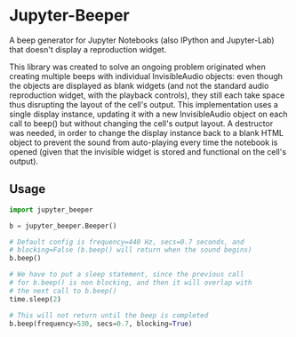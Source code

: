 # Jupyter-Beeper
A beep generator for Jupyter Notebooks (also IPython and Jupyter-Lab) that doesn't display a reproduction widget.

This library was created to solve an ongoing problem originated when creating multiple beeps with individual InvisibleAudio objects: even though the objects are displayed as blank widgets (and not the standard audio reproduction widget, with the playback controls), they still each take space thus disrupting the layout of the cell's output. This implementation uses a single display instance, updating it with a new InvisibleAudio object on each call to beep() but without changing the cell's output layout. A destructor was needed, in order to change the display instance back to a blank HTML object to prevent the sound from auto-playing every time the notebook is opened (given that the invisible widget is stored and functional on the cell's output).

## Usage

```python
import jupyter_beeper

b = jupyter_beeper.Beeper()

# Default config is frequency=440 Hz, secs=0.7 seconds, and
# blocking=False (b.beep() will return when the sound begins)
b.beep()

# We have to put a sleep statement, since the previous call 
# for b.beep() is non blocking, and then it will overlap with
# the next call to b.beep()
time.sleep(2)

# This will not return until the beep is completed
b.beep(frequency=530, secs=0.7, blocking=True)
```

